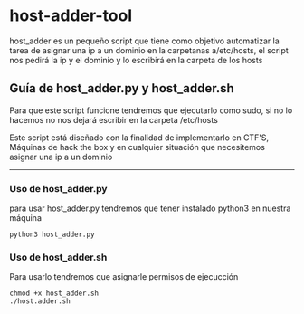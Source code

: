 # host-adder-tool
host_adder es un pequeño script que tiene como objetivo automatizar la tarea de asignar una ip a un dominio en la carpetanas a/etc/hosts, el script nos pedirá la ip y el dominio y lo escribirá en la carpeta de los hosts

## Guía de host_adder.py y host_adder.sh
Para que este script funcione tendremos que ejecutarlo como sudo, si no lo hacemos no nos dejará escribir en la carpeta /etc/hosts

Este script está diseñado con la finalidad de implementarlo en CTF'S, Máquinas de hack the box y en cualquier situación que necesitemos asignar una ip a un dominio

---


### Uso de host_adder.py
para usar host_adder.py tendremos que tener instalado python3 en nuestra máquina
```
python3 host_adder.py
```
### Uso de host_adder.sh
Para usarlo tendremos que asignarle permisos de ejecucción
```
chmod +x host_adder.sh
./host.adder.sh
```

